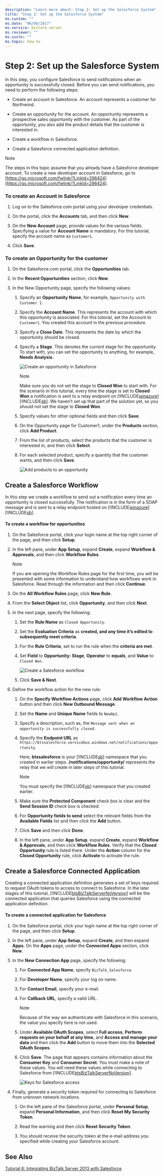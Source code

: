```yaml
---
description: "Learn more about: Step 2: Set up the Salesforce System"
title: "Step 2: Set up the Salesforce System"
ms.custom: ""
ms.date: "06/08/2017"
ms.service: biztalk-server
ms.reviewer: ""
ms.suite: ""
ms.topic: how-to
---
```

# Step 2: Set up the Salesforce System
In this step, you configure Salesforce to send notifications when an opportunity is successfully closed. Before you can send notifications, you need to perform the following steps:

-   Create an account in Salesforce. An account represents a customer for Northwind.

-   Create an opportunity for the account. An opportunity represents a prospective sales opportunity with the customer. As part of the opportunity, you also add the product details that the customer is interested in.

-   Create a workflow in Salesforce.

-   Create a Salesforce connected application definition.

> [!NOTE]
>  The steps in this topic assume that you already have a Salesforce developer account. To create a new developer account in Salesforce, go to [https://go.microsoft.com/fwlink/?LinkId=296424](https://go.microsoft.com/fwlink/?LinkId=296424).

### To create an Account in Salesforce

1.  Log on to the Salesforce.com portal using your developer credentials.

2.  On the portal, click the **Accounts** tab, and then click **New**.

3.  On the **New Account** page, provide values for the various fields. Specifying a value for **Account Name** is mandatory. For this tutorial, specify the account name as `Customer1`.

4.  Click **Save**.

### To create an Opportunity for the customer

1. On the Salesforce.com portal, click the **Opportunities** tab.

2. In the **Recent Opportunities** section, click **New**.

3. In the New Opportunity page, specify the following values:

   1. Specify an **Opportunity Name**, for example, `Opportunity with Customer 1`.

   2. Specify the **Account Name**. This represents the account with which this opportunity is associated. For this tutorial, set the Account to `Customer1`. You created this account in the previous procedure.

   3. Specify a **Close Date**. This represents the date by which the opportunity should be closed.

   4. Specify a **Stage**. This denotes the current stage for the opportunity. To start with, you can set the opportunity to anything, for example, **Needs Analysis**.

       ![Create an opportunity in Salesforce](../core/media/bts-sf-create-opp.jpg "BTS_SF_Create_Opp")

      > [!NOTE]
      >  Make sure you do not set the stage to **Closed Won** to start with. For the scenario in this tutorial, every time the stage is set to **Closed Won** a notification is sent to a relay endpoint on [!INCLUDE[winazure](../includes/winazure-md.md)][!INCLUDE[sb](../includes/sb-md.md)]. We haven’t set up that part of the solution yet, so you should not set the stage to **Closed Won**.

   5. Specify values for other optional fields and then click **Save**.

   6. On the Opportunity page for Customer1, under the **Products** section, click **Add Product**.

   7. From the list of products, select the products that the customer is interested in, and then click **Select**.

   8. For each selected product, specify a quantity that the customer wants, and then click **Save**.

       ![Add products to an opportunity](../core/media/bts-sf-add-product.gif "BTS_SF_Add_Product")

## Create a Salesforce Workflow
 In this step we create a workflow to send out a notification every time an opportunity is closed successfully. The notification is in the form of a SOAP message and is sent to a relay endpoint hosted on [!INCLUDE[winazure](../includes/winazure-md.md)][!INCLUDE[sb](../includes/sb-md.md)].

#### To create a workflow for opportunities

1. On the Salesforce portal, click your login name at the top right corner of the page, and then click **Setup**.

2. In the left pane, under **App Setup**, expand **Create**, expand **Workflow & Approvals**, and then click **Workflow Rules**.

   > [!NOTE]
   >  If you are opening the Workflow Rules page for the first time, you will be presented with some information to understand how workflows work in Salesforce. Read through the information and then click **Continue**.

3. On the **All Workflow Rules** page, click **New Rule**.

4. From the **Select Object** list, click **Opportunity**, and then click **Next**.

5. In the next page, specify the following:

   1.  Set the **Rule Name** as `Closed Opportunity`.

   2.  Set the **Evaluation Criteria** as **created, and any time it’s edited to subsequently meet criteria**.

   3.  For the **Rule Criteria**, set to run the rule when the **criteria are met**.

   4.  Set **Field** to **Opportunity: Stage**, **Operator** to **equals**, and **Value** to `Closed Won`.

        ![Create a Salesforce workflow](../core/media/bts-sf-create-workflow.jpg "BTS_SF_Create_Workflow")

   5.  Click **Save & Next**.

6. Define the workflow action for the new rule:

   1. On the **Specify Workflow Actions** page, click **Add Workflow Action** button and then click **New Outbound Message**.

   2. Set the **Name** and **Unique Name** fields to `NewOp1`.

   3. Specify a description, such as, the `Message sent when an opportunity is successfully closed`.

   4. Specify the **Endpoint URL** as `https://btssalesforce.servicebus.windows.net/notifications/opportunity`.

       Here, **btssalesforce** is your [!INCLUDE[sb](../includes/sb-md.md)] namespace that you created in earlier steps. **/notifications/opportunity/** represents the relay that we will create in later steps of this tutorial.

      > [!NOTE]
      >  You must specify the [!INCLUDE[sb](../includes/sb-md.md)] namespace that you created earlier.

   5. Make sure the **Protected Component** check box is clear and the **Send Session ID** check box is checked.

   6. For **Opportunity fields to send** select the relevant fields from the **Available Fields** list and then click the **Add** button.

   7. Click **Save** and then click **Done**.

   8. In the left pane, under **App Setup**, expand **Create**, expand **Workflow & Approvals**, and then click **Workflow Rules**. Verify that the **Closed Opportunity** rule is listed there. Under the **Action** column for the **Closed Opportunity** rule, click **Activate** to activate the rule.

## Create a Salesforce Connected Application
 Creating a connected application definition generates a set of keys required to request OAuth tokens to access to connect to Salesforce. In the later stages of this tutorial, [!INCLUDE[btsBizTalkServerNoVersion](../includes/btsbiztalkservernoversion-md.md)] will be the connected application that queries Salesforce using the connected application definition.

#### To create a connected application for Salesforce

1. On the Salesforce portal, click your login name at the top right corner of the page, and then click **Setup**.

2. In the left pane, under **App Setup**, expand **Create**, and then expand **Apps**. On the **Apps** page, under the **Connected Apps** section, click **New**.

3. In the **New Connection App** page, specify the following:

   1. For **Connected App Name**, specify `BizTalk_Salesforce`.

   2. For **Developer Name**, specify your log on name.

   3. For **Contact Email**, specify your e-mail.

   4. For **Callback URL**, specify a valid URL.

      > [!NOTE]
      >  Because of the way we authenticate with Salesforce in this scenario, the value you specify here is not used.

   5. Under **Available OAuth Scopes**, select **Full access**, **Perform requests on your behalf at any time**, and **Access and manage your data** and then click the **Add** button to move them into the **Selected OAuth Scopes**.

   6. Click **Save**. The page that appears contains information about the **Consumer Key** and **Consumer Secret**. You must make a note of these values. You will need these values while connecting to Salesforce from [!INCLUDE[btsBizTalkServerNoVersion](../includes/btsbiztalkservernoversion-md.md)].

       ![Keys for Salesforce access](../core/media/bts-sf-consumer-keys.jpg "BTS_SF_Consumer_Keys")

4. Finally, generate a security token required for connecting to Salesforce from unknown network locations.

   1.  On the left pane of the Salesforce portal, under **Personal Setup**, expand **Personal Information**, and then click **Reset My Security Token**.

   2.  Read the warning and then click **Reset Security Token**.

   3.  You should receive the security token at the e-mail address you specified while creating your Salesforce account.

## See Also
 [Tutorial 6: Integrating BizTalk Server 2013 with Salesforce](tutorial-integrating-biztalk-server-2013-with-salesforce.md)
